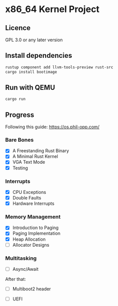 # x86_64 Kernel Project

## Licence

GPL 3.0 or any later version

## Install dependencies
```sh
rustup component add llvm-tools-preview rust-src
cargo install bootimage
```

## Run with QEMU

```sh
cargo run
```

## Progress

Following this guide: https://os.phil-opp.com/

### Bare Bones

- [x] A Freestanding Rust Binary
- [x] A Minimal Rust Kernel
- [x] VGA Text Mode
- [x] Testing

### Interrupts

- [x] CPU Exceptions
- [x] Double Faults
- [x] Hardware Interrupts

### Memory Management

- [x] Introduction to Paging
- [x] Paging Implementation
- [x] Heap Allocation
- [ ] Allocator Designs

### Multitasking

- [ ] Async/Await

After that:

- [ ] Multiboot2 header
- [ ] UEFI

